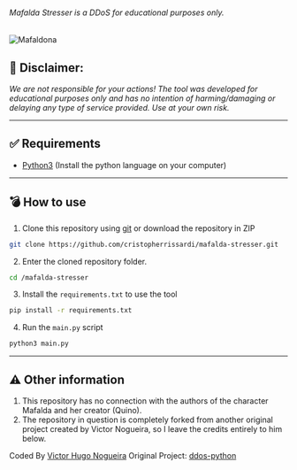 ###### Mafalda Stresser is a DDoS for educational purposes only.


![Mafaldona](https://github.com/user-attachments/assets/d0fd4448-17d1-4e0d-8b37-75f2fd622bf2)



## 📄 Disclaimer:

_We are not responsible for your actions! The tool was developed for educational purposes only and has no intention of harming/damaging or delaying any type of service provided. Use at your own risk._


---

## ✅ Requirements

 - [Python3](https://www.python.org/download/releases/3.0/) (Install the python language on your computer)


---

## 💣 How to use


1. Clone this repository using [git](https://git-scm.com/) or download the repository in ZIP

```bash
git clone https://github.com/cristopherrissardi/mafalda-stresser.git
```

2. Enter the cloned repository folder.

```bash
cd /mafalda-stresser
```

3. Install the `requirements.txt` to use the tool

```bash
pip install -r requirements.txt
```

4. Run the `main.py` script

```bash
python3 main.py
```


---

## ⚠️ Other information

1. This repository has no connection with the authors of the character Mafalda and her creator (Quino).
2. The repository in question is completely forked from another original project created by Victor Nogueira, so I leave the credits entirely to him below.

Coded By [Victor Hugo Nogueira](https://github.com/victorftrdba)
Original Project: [ddos-python](https://github.com/victorftrdba/ddos-python)
